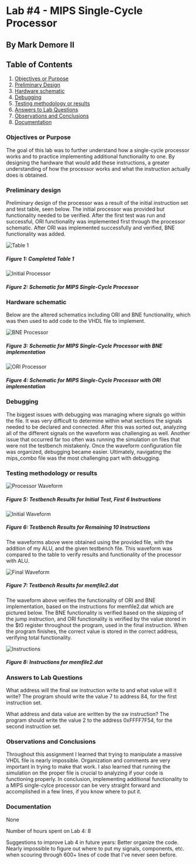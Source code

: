 # Lab #4 - MIPS Single-Cycle Processor
## By Mark Demore II

## Table of Contents
1. [Objectives or Purpose](#objectives-or-purpose)
2. [Preliminary Design](#preliminary-design)
3. [Hardware schematic](#hardware-schematic)
4. [Debugging](#debugging)
5. [Testing methodology or results](#testing-methodology-or-results)
6. [Answers to Lab Questions](#answers-to-lab-questions)
7. [Observations and Conclusions](#observations-and-conclusions)
8. [Documentation](#documentation)
 
### Objectives or Purpose 
The goal of this lab was to further understand how a single-cycle processor works and to practice implementing additional functionality to one. By designing the hardware that would add these instructions, a greater understanding of how the processor works and what the instruction actually does is obtained. 

### Preliminary design
Preliminary design of the processor was a result of the initial instruction set and test table, seen below. The initial processor was provided but functionality needed to be verified. After the first test was run and successful, ORI functionality was implemented first through the processor schematic. After ORI was implemented successfully and verified, BNE functionality was added.

![Table 1](images/tbl1_firstTestCases.PNG)
##### Figure 1: Completed Table 1

![Initial Processor](images/singleCycle_schem.PNG)
##### Figure 2: Schematic for MIPS Single-Cycle Processor

### Hardware schematic
Below are the altered schematics including ORI and BNE functionality, which was then used to add code to the VHDL file to implement.

![BNE Processor](images/bneMIPS.jpg)
##### Figure 3: Schematic for MIPS Single-Cycle Processor with BNE implementation

![ORI Processor](images/oriMIPS.jpg)
##### Figure 4: Schematic for MIPS Single-Cycle Processor with ORI implementation

### Debugging
The biggest issues with debugging was managing where signals go within the file. It was very difficult to determine within what sections the signals needed to be declared and connected. After this was sorted out, analyzing all of the different signals on the waveform was challenging as well. Another issue that occurred far too often was running the simulation on files that were not the testbench mistakenly. Once the waveform configuration file was organized, debugging became easier. Ultimately, navigating the mips_combo file was the most challenging part with debugging.

### Testing methodology or results

![Processor Waveform](images/comboTB_waveform1.PNG)
##### Figure 5: Testbench Results for Initial Test, First 6 Instructions

![Initial Waveform](images/comboTB_waveform2.PNG)
##### Figure 6: Testbench Results for Remaining 10 Instructions

The waveforms above were obtained using the provided file, with the addition of my ALU, and the given testbench file. This waveform was compared to the table to verify results and functionality of the processor with ALU.

![Final Waveform](images/demo_waveform.PNG)
##### Figure 7: Testbench Results for memfile2.dat

The waveform above verifies the functionality of ORI and BNE implementation, based on the instructions for memfile2.dat which are pictured below. The BNE functionality is verified based on the skipping of the jump instruction, and ORI functionality is verified by the value stored in the $t0 register throughout the program, used in the final instruction. When the program finishes, the correct value is stored in the correct address, verifying total functionality.

![Instructions](images/mem2.PNG)
##### Figure 8: Instructions for memfile2.dat

### Answers to Lab Questions
What address will the final sw instruction write to and what value will it write?	The program should write the value 7 to address 84, for the first instruction set.

What address and data value are written by the sw instruction? The program should write the value 2 to the address 0xFFFF7F54, for the second instruction set.

### Observations and Conclusions
Throughout this assignment I learned that trying to manipulate a massive VHDL file is nearly impossible. Organization and comments are very important in trying to make that work. I also learned that running the simulation on the proper file is crucial to analyzing if your code is functioning properly. In conclusion, implementing additional functionality to a MIPS single-cylce processor can be very straight forward and accomplished in a few lines, if you know where to put it.

### Documentation
None

Number of hours spent on Lab 4: 8

Suggestions to improve Lab 4 in future years:	Better organize the code. Nearly impossible to figure out where to put my signals, components, etc. when scouring through 600+ lines of code that I've never seen before.